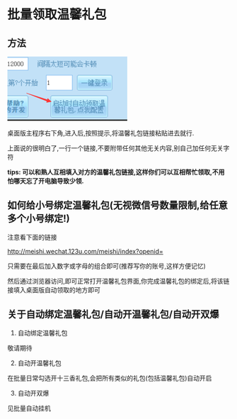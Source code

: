 # 批量领取温馨礼包

## 方法

![image](./img/warm_gift.png)

桌面版主程序右下角,进入后,按照提示,将温馨礼包链接粘贴进去就行.

上面说的很明白了,一行一个链接,不要附带任何其他无关内容,别自己加任何无关字符

**tips: 可以和熟人互相填入对方的温馨礼包链接,这样你们可以互相帮忙领取,不用怕哪天忘了开电脑导致少领.**

## 如何给小号绑定温馨礼包(无视微信号数量限制,给任意多个小号绑定!)

注意看下面的链接

http://meishi.wechat.123u.com/meishi/index?openid=

只需要在最后加入数字或字母的组合即可(推荐写你的账号,这样方便记忆)

然后通过浏览器访问,即可正常打开温馨礼包界面,你完成温馨礼包的绑定后,将该链接填入桌面版自动领取的地方即可

## 关于自动绑定温馨礼包/自动开温馨礼包/自动开双爆

1. 自动绑定温馨礼包

敬请期待

2. 自动开温馨礼包

在批量日常勾选开十三香礼包,会把所有类似的礼包(包括温馨礼包)自动开启

3. 自动开双爆

见批量自动挂机